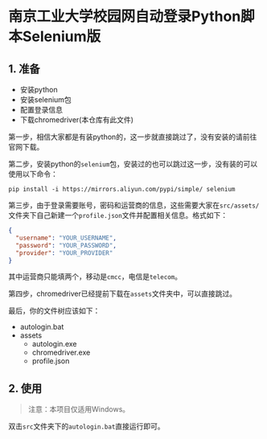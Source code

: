 # 南京工业大学校园网自动登录Python脚本Selenium版

## 1. 准备

- 安装python
- 安装selenium包
- 配置登录信息
- 下载chromedriver(本仓库有此文件)

第一步，相信大家都是有装python的，这一步就直接跳过了，没有安装的请前往官网下载。

第二步，安装python的`selenium`包，安装过的也可以跳过这一步，没有装的可以使用以下命令：

```shell
pip install -i https://mirrors.aliyun.com/pypi/simple/ selenium
```

第三步，由于登录需要账号，密码和运营商的信息，这些需要大家在`src/assets/`文件夹下自己新建一个`profile.json`文件并配置相关信息。格式如下：

```json
{
  "username": "YOUR_USERNAME",
  "password": "YOUR_PASSWORD",
  "provider": "YOUR_PROVIDER"
}
```

其中运营商只能填两个，移动是`cmcc`，电信是`telecom`。

第四步，chromedriver已经提前下载在`assets`文件夹中，可以直接跳过。

最后，你的文件树应该如下：

- autologin.bat
- assets
  - autologin.exe
  - chromedriver.exe
  - profile.json

## 2. 使用

> 注意：本项目仅适用Windows。

双击`src`文件夹下的`autologin.bat`直接运行即可。
